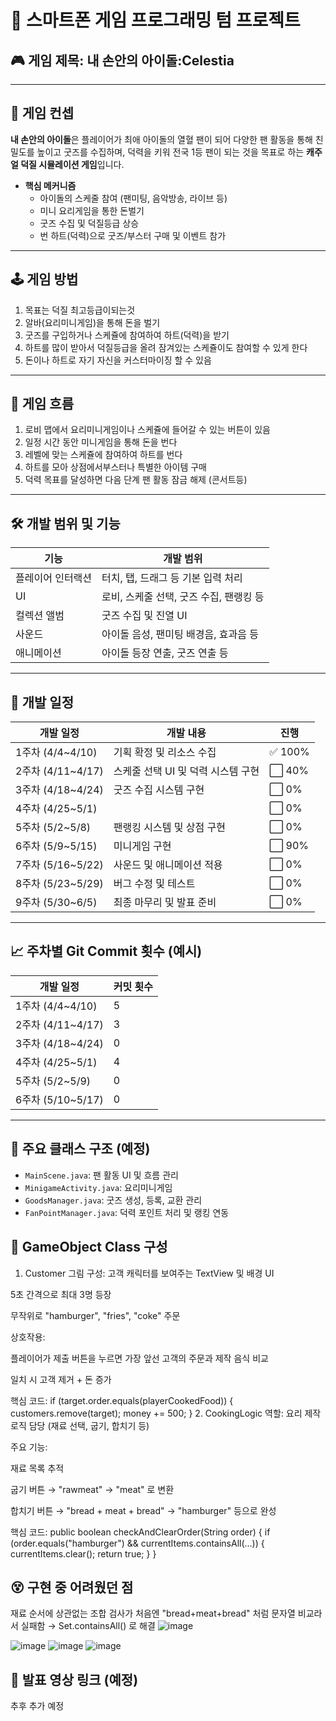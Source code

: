 # 📱 스마트폰 게임 프로그래밍 텀 프로젝트  
## 🎮 게임 제목: **내 손안의 아이돌:Celestia**

---

## 🌟 게임 컨셉

**내 손안의 아이돌**은 플레이어가 최애 아이돌의 열혈 팬이 되어 다양한 팬 활동을 통해 친밀도를 높이고 굿즈를 수집하며, 덕력을 키워 전국 1등 팬이 되는 것을 목표로 하는 **캐주얼 덕질 시뮬레이션 게임**입니다.

- **핵심 메커니즘**
  - 아이돌의 스케줄 참여 (팬미팅, 음악방송, 라이브 등)
  - 미니 요리게임을 통한 돈벌기 
  - 굿즈 수집 및 덕질등급 상승 
  - 번 하트(덕력)으로 굿즈/부스터 구매 및 이벤트 참가

---

## 🕹️ 게임 방법

1. 목표는 덕질 최고등급이되는것
2. 알바(요리미니게임)을 통해 돈을 벌기
3. 굿즈를 구입하거나 스케쥴에 참여하여 하트(덕력)을 받기
4. 하트를 많이 받아서 덕질등급을 올려 잠겨있는 스케쥴이도 참여할 수 있게 한다
5. 돈이나 하트로 자기 자신을 커스터마이징 할 수 있음   

---

## 🔄 게임 흐름

1. 로비 맵에서 요리미니게임이나 스케쥴에 들어갈 수 있는 버튼이 있음
2. 일정 시간 동안 미니게임을 통해 돈을 번다
3. 레벨에 맞는 스케쥴에 참여하여 하트를 번다  
4. 하트를 모아 상점에서부스터나 특별한 아이템 구매 
5. 덕력 목표를 달성하면 다음 단계 팬 활동 잠금 해제 (콘서트등)  

---

## 🛠️ 개발 범위 및 기능

| 기능 | 개발 범위 |
|------|------------|
|플레이어 인터랙션|터치, 탭, 드래그 등 기본 입력 처리|
|UI|로비, 스케줄 선택, 굿즈 수집, 팬랭킹 등|
|컬렉션 앨범|굿즈 수집 및 진열 UI|
|사운드|아이돌 음성, 팬미팅 배경음, 효과음 등|
|애니메이션|아이돌 등장 연출, 굿즈 연출 등|

---

## 📆 개발 일정

| 개발 일정 | 개발 내용 | 진행 |
|-----------|-----------|------|
|1주차 (4/4~4/10)|기획 확정 및 리소스 수집|✅ 100%|
|2주차 (4/11~4/17)|스케줄 선택 UI 및 덕력 시스템 구현|⬜ 40%|
|3주차 (4/18~4/24)| 굿즈 수집 시스템 구현|⬜ 0%|
|4주차 (4/25~5/1)||⬜ 0%|
|5주차 (5/2~5/8)|팬랭킹 시스템 및 상점 구현|⬜ 0%|
|6주차 (5/9~5/15)|미니게임 구현|⬜ 90%|
|7주차 (5/16~5/22)|사운드 및 애니메이션 적용|⬜ 0%|
|8주차 (5/23~5/29)|버그 수정 및 테스트|⬜ 0%|
|9주차 (5/30~6/5)|최종 마무리 및 발표 준비|⬜ 0%|

---

## 📈 주차별 Git Commit 횟수 (예시)

| 개발 일정 | 커밋 횟수 |
|-----------|------------|
|1주차 (4/4~4/10)|5|
|2주차 (4/11~4/17)|3|
|3주차 (4/18~4/24)|0|
|4주차 (4/25~5/1)|4|
|5주차 (5/2~5/9)|0|
|6주차 (5/10~5/17)|0|

---

## 📂 주요 클래스 구조 (예정)

- `MainScene.java`: 팬 활동 UI 및 흐름 관리  
- `MinigameActivity.java`: 요리미니게임  
- `GoodsManager.java`: 굿즈 생성, 등록, 교환 관리  
- `FanPointManager.java`: 덕력 포인트 처리 및 랭킹 연동  

## 🧩 GameObject Class 구성
1. Customer
그림 구성: 고객 캐릭터를 보여주는 TextView 및 배경 UI

5초 간격으로 최대 3명 등장

무작위로 "hamburger", "fries", "coke" 주문

상호작용:

플레이어가 제출 버튼을 누르면 가장 앞선 고객의 주문과 제작 음식 비교

일치 시 고객 제거 + 돈 증가

핵심 코드:
if (target.order.equals(playerCookedFood)) {
    customers.remove(target);
    money += 500;
}
2. CookingLogic
역할: 요리 제작 로직 담당 (재료 선택, 굽기, 합치기 등)

주요 기능:

재료 목록 추적

굽기 버튼 → "rawmeat" → "meat" 로 변환

합치기 버튼 → "bread + meat + bread" → "hamburger" 등으로 완성

핵심 코드:
public boolean checkAndClearOrder(String order) {
    if (order.equals("hamburger") && currentItems.containsAll(...)) {
        currentItems.clear();
        return true;
    }
}


## 😵 구현 중 어려웠던 점
재료 순서에 상관없는 조합 검사가 처음엔 "bread+meat+bread" 처럼 문자열 비교라서 실패함 → Set.containsAll() 로 해결
![image](https://github.com/user-attachments/assets/8e0d277f-43ce-4669-8dd2-6283b39d02bb)

![image](https://github.com/user-attachments/assets/3625a98b-e1ce-4003-a4a6-7319fce10a63)
![image](https://github.com/user-attachments/assets/a1bc4c40-2816-4008-aab4-90661fdf4b99)
![image](https://github.com/user-attachments/assets/3986635f-d956-43a7-bf82-af96511dc923)

## 🔗 발표 영상 링크 (예정)
추후 추가 예정
